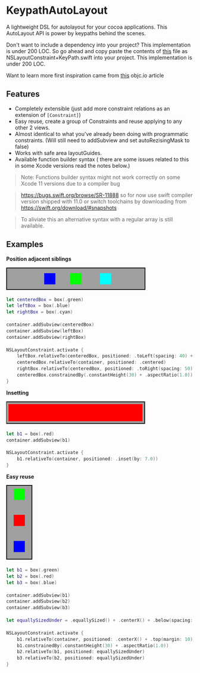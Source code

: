 # KeypathAutoLayout

A lightweight DSL for autolayout for your cocoa applications. This AutoLayout API is power by keypaths behind the scenes.


Don't want to include a dependency into your project? This implementation is under 200 LOC. So go ahead and copy paste the contents of [this](https://raw.githubusercontent.com/DanielCardonaRojas/KeyPathAutoLayout/master/Sources/KeypathAutoLayout/NSLayoutConstraint%2BKeyPath.swift) file as NSLayoutConstraint+KeyPath.swift into your project.
This implementation is under 200 LOC.

Want to learn more first inspiration came from [this](https://www.objc.io/blog/2018/10/30/auto-layout-with-key-paths/) objc.io article 



## Features

- Completely extensible (just add more constraint relations as an extension of ```[Constraint]```)
- Easy reuse, create a group of Constraints and reuse applying to any other 2 views.
- Almost identical to what you've already been doing with programmatic constraints. (Will still need to addSubview and set autoRezisingMask to false)
- Works with safe area layoutGuides.
- Available function builder syntax ( there are some issues related to this in some Xcode versions read the notes below.)


> Note: Functions builder syntax might not work correctly on some Xcode 11 versions due to a compiler bug

>  https://bugs.swift.org/browse/SR-11888 so for now use swift compiler version shipped with 11.0 or switch toolchains by downloading 
> from https://swift.org/download/#snapshots

> To aliviate this an alternative syntax with a regular array is still available.


## Examples

**Position adjacent siblings**

![](adjacent_siblings.png)
```swift
let centeredBox = box(.green)
let leftBox = box(.blue)
let rightBox = box(.cyan)

container.addSubview(centeredBox)
container.addSubview(leftBox)
container.addSubview(rightBox)

NSLayoutConstraint.activate {
	leftBox.relativeTo(centeredBox, positioned: .toLeft(spacing: 40) + .equallySized() + .centerY())
	centeredBox.relativeTo(container, positioned: .centered)
	rightBox.relativeTo(centeredBox, positioned: .toRight(spacing: 50) + .equallySized() + .centerY())
	centeredBox.constrainedBy(.constantHeight(30) + .aspectRatio(1.0))
}

```

**Insetting**

![](inset.png)
```swift
let b1 = box(.red)
container.addSubview(b1)

NSLayoutConstraint.activate {
	b1.relativeTo(container, positioned: .inset(by: 7.0))
}
```

**Easy reuse**

![](vertical_stacking.png)

```swift
let b1 = box(.green)
let b2 = box(.red)
let b3 = box(.blue)

container.addSubview(b1)
container.addSubview(b2)
container.addSubview(b3)

let equallySizedUnder = .equallySized() + .centerX() + .below(spacing: 40)

NSLayoutConstraint.activate {
	b1.relativeTo(container, positioned: .centerX() + .top(margin: 10))
	b1.constrainedBy(.constantHeight(30) + .aspectRatio(1.0))
	b2.relativeTo(b1, positioned: equallySizedUnder)
	b3.relativeTo(b2, positioned: equallySizedUnder)
}

```
